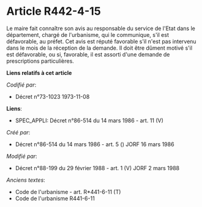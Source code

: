 # Article R442-4-15

Le maire fait connaître son avis au responsable du service de l'Etat dans le département, chargé de l'urbanisme, qui le
communique, s'il est défavorable, au préfet. Cet avis est réputé favorable s'il n'est pas intervenu dans le mois de la
réception de la demande. Il doit être dûment motivé s'il est défavorable, ou si, favorable, il est assorti d'une demande de
prescriptions particulières.

**Liens relatifs à cet article**

_Codifié par_:

  - Décret n°73-1023 1973-11-08

**Liens**:

  - SPEC_APPLI: Décret n°86-514 du 14 mars 1986 - art. 11 (V)

_Créé par_:

  - Décret n°86-514 du 14 mars 1986 - art. 5 () JORF 16 mars 1986

_Modifié par_:

  - Décret n°88-199 du 29 février 1988 - art. 1 (V) JORF 2 mars 1988

_Anciens textes_:

  - Code de l'urbanisme - art. R*441-6-11 (T)
  - Code de l'urbanisme R441-6-11

